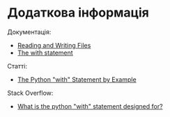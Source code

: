 # Додаткова інформація

Документація:

-  [Reading and Writing Files](https://docs.python.org/3/tutorial/inputoutput.html#reading-and-writing-files)
-  [The with statement](https://docs.python.org/3/reference/compound_stmts.html#the-with-statement)

Статті:

-  [The Python "with" Statement by Example](http://preshing.com/20110920/the-python-with-statement-by-example/)

Stack Overflow:

-  [What is the python "with" statement designed for?](http://stackoverflow.com/questions/3012488/what-is-the-python-with-statement-designed-for)
